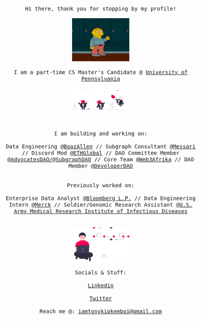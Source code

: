 <p align="center">
  </br>
      <samp>Hi there, thank you for stopping by my profile!</samp>
  </br>
  <samp>
    </br>
      <img src="assets/wav.gif" width="150px"> 
    <br/>
     </br>
      I am a part-time CS Master's Candidate @ <a href=https://gradadm.seas.upenn.edu/masters/computer-and-information-technology-mcit-online/ target="blank">University of Pennsylvania</a>
    <br/>
    </br>
      <img src="assets/col.svg" width="150px"> 
    </br>
  <br/>
  </br>
      </br>I am building and working on:<br/>
      </br>
            Data Engineering <a href=https://www.boozallen.com/ target="blank">@BoozAllen</a>
           // Subgraph Consultant <a href=https://messari.io/ target="blank">@Messari</a>
           // Discord Mod <a href=https://ethglobal.com/ target="blank">@ETHGlobal</a>
           // DAO Committee Member <a href=https://www.graphadvocates.com/ target="blank">@AdvocatesDAO/@SubgraphDAO</a>
           // Core Team <a href=https://web3afrika.notion.site/web3afrika/Web3-Afrika-6ff3052980444d6b91b2808cdfb4c9e0 target="blank">@Web3Afrika</a>
           // DAO Member <a href=https://www.developerdao.com/ target="blank">@DeveloperDAO</a>

  <br/>
  
  </br>
      </br>Previously worked on:<br/>
      </br>
           Enterprise Data Analyst <a href=https://www.bloomberg.com/company/ target="blank">@Bloomberg L.P.</a>
           // Data Engineering Intern <a href=https://www.merck.com/ target="blank">@Merck</a>
           // Soldier/Genomic Research Assistant <a href=https://usamriid.health.mil/ target="blank">@U.S. Army Medical Research Institute of Infectious Diseases</a>
  <br/>
  
  </samp>
  <br/>
  </div>
    </br>
      <img src="assets/vc.svg" width="150px">
    <br/>
  <samp></br> Socials & Stuff: <br/></samp>
  </br>
    <a href="https://www.linkedin.com/in/tonykipkemboi/" target="blank"><samp>Linkedin</samp></a>
  </br>
  </br>
    <a href="https://twitter.com/ynot_kip" target="blank"><samp>Twitter</samp></a>
  </br>
  <samp>
  </br>
      Reach me @: <a href=mailto:iamtonykipkemboi@gmail.com target="blank">iamtonykipkemboi@gmail.com</a>
  <br/>
  </samp>
</p>
